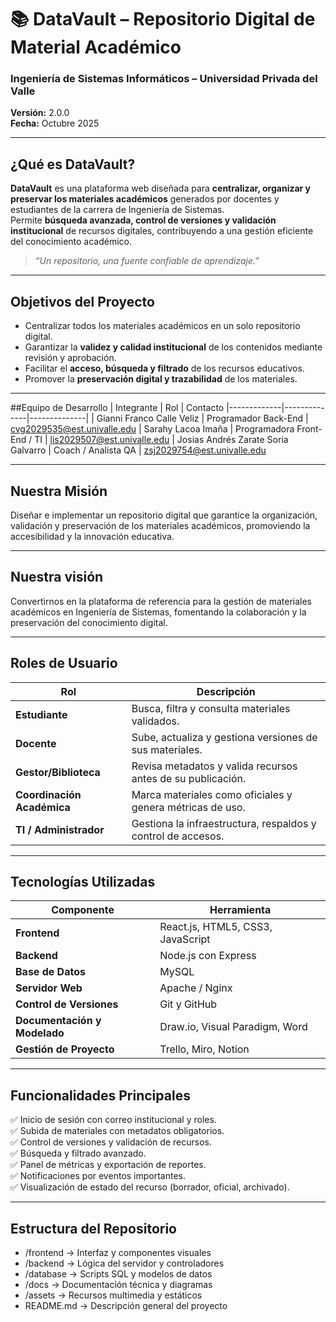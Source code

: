 # 📚 DataVault – Repositorio Digital de Material Académico  
### Ingeniería de Sistemas Informáticos – Universidad Privada del Valle
**Versión:** 2.0.0  
**Fecha:** Octubre 2025  

---

## ¿Qué es DataVault?
**DataVault** es una plataforma web diseñada para **centralizar, organizar y preservar los materiales académicos** generados por docentes y estudiantes de la carrera de Ingeniería de Sistemas.  
Permite **búsqueda avanzada, control de versiones y validación institucional** de recursos digitales, contribuyendo a una gestión eficiente del conocimiento académico.

> *“Un repositorio, una fuente confiable de aprendizaje.”*

---

## Objetivos del Proyecto
- Centralizar todos los materiales académicos en un solo repositorio digital.  
- Garantizar la **validez y calidad institucional** de los contenidos mediante revisión y aprobación.  
- Facilitar el **acceso, búsqueda y filtrado** de los recursos educativos.  
- Promover la **preservación digital y trazabilidad** de los materiales.

---

##Equipo de Desarrollo
| Integrante | Rol | Contacto
|-------------|--------------|--------------|
| Gianni Franco Calle Veliz	| Programador Back-End | cvg2029535@est.univalle.edu
| Sarahy Lacoa Imaña |	Programadora Front-End / TI	| lis2029507@est.univalle.edu
| Josias Andrés Zarate Soria Galvarro |	Coach / Analista QA	| zsj2029754@est.univalle.edu

---

## Nuestra Misión
Diseñar e implementar un repositorio digital que garantice la organización, validación y preservación de los materiales académicos, promoviendo la accesibilidad y la innovación educativa.

---

## Nuestra visión
Convertirnos en la plataforma de referencia para la gestión de materiales académicos en Ingeniería de Sistemas, fomentando la colaboración y la preservación del conocimiento digital.

---

## Roles de Usuario
| Rol | Descripción |
|------|--------------|
| **Estudiante** | Busca, filtra y consulta materiales validados. |
| **Docente** | Sube, actualiza y gestiona versiones de sus materiales. |
| **Gestor/Biblioteca** | Revisa metadatos y valida recursos antes de su publicación. |
| **Coordinación Académica** | Marca materiales como oficiales y genera métricas de uso. |
| **TI / Administrador** | Gestiona la infraestructura, respaldos y control de accesos. |

---

## Tecnologías Utilizadas
| Componente | Herramienta |
|-------------|--------------|
| **Frontend** | React.js, HTML5, CSS3, JavaScript |
| **Backend** | Node.js con Express |
| **Base de Datos** | MySQL |
| **Servidor Web** | Apache / Nginx |
| **Control de Versiones** | Git y GitHub |
| **Documentación y Modelado** | Draw.io, Visual Paradigm, Word |
| **Gestión de Proyecto** | Trello, Miro, Notion |

---

## Funcionalidades Principales
✅ Inicio de sesión con correo institucional y roles.  
✅ Subida de materiales con metadatos obligatorios.  
✅ Control de versiones y validación de recursos.  
✅ Búsqueda y filtrado avanzado.  
✅ Panel de métricas y exportación de reportes.  
✅ Notificaciones por eventos importantes.  
✅ Visualización de estado del recurso (borrador, oficial, archivado).  

---

## Estructura del Repositorio
- /frontend → Interfaz y componentes visuales
- /backend → Lógica del servidor y controladores
- /database → Scripts SQL y modelos de datos
- /docs → Documentación técnica y diagramas
- /assets → Recursos multimedia y estáticos
- README.md → Descripción general del proyecto
